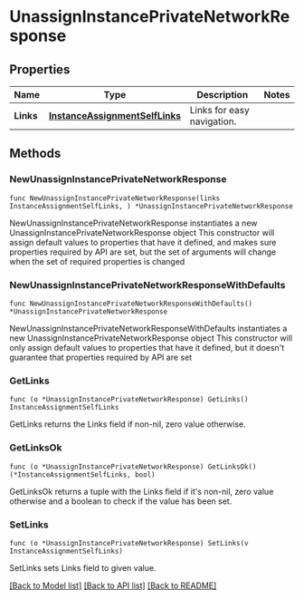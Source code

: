 # UnassignInstancePrivateNetworkResponse

## Properties

Name | Type | Description | Notes
------------ | ------------- | ------------- | -------------
**Links** | [**InstanceAssignmentSelfLinks**](InstanceAssignmentSelfLinks.md) | Links for easy navigation. | 

## Methods

### NewUnassignInstancePrivateNetworkResponse

`func NewUnassignInstancePrivateNetworkResponse(links InstanceAssignmentSelfLinks, ) *UnassignInstancePrivateNetworkResponse`

NewUnassignInstancePrivateNetworkResponse instantiates a new UnassignInstancePrivateNetworkResponse object
This constructor will assign default values to properties that have it defined,
and makes sure properties required by API are set, but the set of arguments
will change when the set of required properties is changed

### NewUnassignInstancePrivateNetworkResponseWithDefaults

`func NewUnassignInstancePrivateNetworkResponseWithDefaults() *UnassignInstancePrivateNetworkResponse`

NewUnassignInstancePrivateNetworkResponseWithDefaults instantiates a new UnassignInstancePrivateNetworkResponse object
This constructor will only assign default values to properties that have it defined,
but it doesn't guarantee that properties required by API are set

### GetLinks

`func (o *UnassignInstancePrivateNetworkResponse) GetLinks() InstanceAssignmentSelfLinks`

GetLinks returns the Links field if non-nil, zero value otherwise.

### GetLinksOk

`func (o *UnassignInstancePrivateNetworkResponse) GetLinksOk() (*InstanceAssignmentSelfLinks, bool)`

GetLinksOk returns a tuple with the Links field if it's non-nil, zero value otherwise
and a boolean to check if the value has been set.

### SetLinks

`func (o *UnassignInstancePrivateNetworkResponse) SetLinks(v InstanceAssignmentSelfLinks)`

SetLinks sets Links field to given value.



[[Back to Model list]](../README.md#documentation-for-models) [[Back to API list]](../README.md#documentation-for-api-endpoints) [[Back to README]](../README.md)


